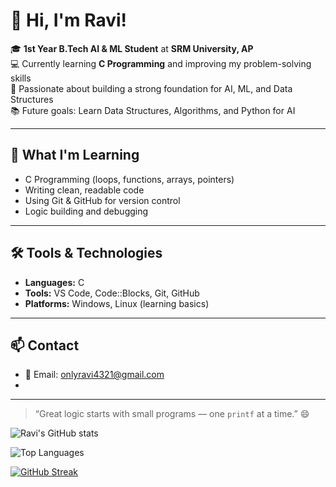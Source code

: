# 👋 Hi, I'm Ravi!

🎓 **1st Year B.Tech AI & ML Student** at **SRM University, AP**  
💻 Currently learning **C Programming** and improving my problem-solving skills  
🚀 Passionate about building a strong foundation for AI, ML, and Data Structures  
📚 Future goals: Learn Data Structures, Algorithms, and Python for AI    

---

## 🧠 What I'm Learning
- C Programming (loops, functions, arrays, pointers)  
- Writing clean, readable code  
- Using Git & GitHub for version control  
- Logic building and debugging   

---

## 🛠 Tools & Technologies
- **Languages:** C  
- **Tools:** VS Code, Code::Blocks, Git, GitHub  
- **Platforms:** Windows, Linux (learning basics)  

---

## 📫 Contact
- 📧 Email: onlyravi4321@gmail.com
- 
---

> “Great logic starts with small programs — one `printf` at a time.” 😄  

![Ravi's GitHub stats](https://github-readme-stats.vercel.app/api?username=TheRaviHub&show_icons=true&theme=radical)

![Top Languages](https://github-readme-stats.vercel.app/api/top-langs/?username=TheRaviHub&layout=compact&theme=radical)

[![GitHub Streak](https://github-readme-streak-stats.herokuapp.com?user=TheRaviHub&theme=radical&hide_border=true)](https://git.io/streak-stats)
